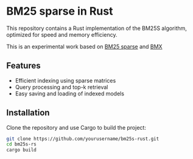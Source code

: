 # BM25 sparse in Rust

This repository contains a Rust implementation of the BM25S algorithm, optimized for speed and memory efficiency.

This is an experimental work based on [BM25 sparse](https://github.com/xhluca/bm25s) and [BMX](https://www.mixedbread.ai/blog/intro-bmx)




## Features

- Efficient indexing using sparse matrices
- Query processing and top-k retrieval
- Easy saving and loading of indexed models

## Installation

Clone the repository and use Cargo to build the project:

```bash
git clone https://github.com/yourusername/bm25s-rust.git
cd bm25s-rs
cargo build

